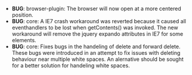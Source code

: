 - **BUG**: browser-plugin: The browser will now open at a more centered position.
- **BUG**: core: A IE7 crash workaround was reverted because it caused all eventhandlers to be lost when getContents() was invoked. The new workaround will remove the jquery expando attributes in IE7 for some elements.
- **BUG**: core: Fixes bugs in the handeling of delete and forward delete.
				 These bugs were introduced in an attempt to fix issues with
				 deleting behaviour near multiple white spaces.  An alernative
				 should be sought for a better solution for handeling white
				 spaces.